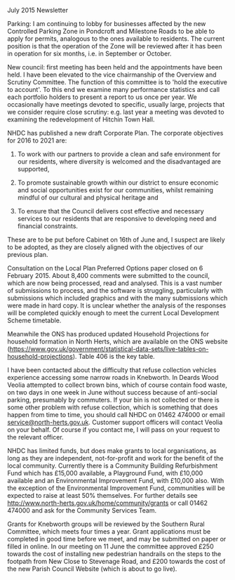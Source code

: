 July 2015 Newsletter

Parking: I am continuing to lobby for businesses affected by the new
Controlled Parking Zone in Pondcroft and Milestone Roads to be able to
apply for permits, analogous to the ones available to residents. The
current position is that the operation of the Zone will be reviewed
after it has been in operation for six months, i.e. in September or
October.

New council: first meeting has been held and the appointments have been
held. I have been elevated to the vice chairmanship of the Overview and
Scrutiny Committee. The function of this committee is to 'hold the
executive to account'. To this end we examine many performance
statistics and call each portfolio holders to present a report to us
once per year. We occasionally have meetings devoted to specific,
usually large, projects that we consider require close scrutiny: e.g.
last year a meeting was devoted to examining the redevelopment of
Hitchin Town Hall.

NHDC has published a new draft Corporate Plan. The corporate objectives
for 2016 to 2021 are:

1.  To work with our partners to provide a clean and safe environment
    for our residents, where diversity is welcomed and the disadvantaged
    are supported,

2.  To promote sustainable growth within our district to ensure economic
    and social opportunities exist for our communities, whilst remaining
    mindful of our cultural and physical heritage and

3.  To ensure that the Council delivers cost effective and necessary
    services to our residents that are responsive to developing need and
    financial constraints.

These are to be put before Cabinet on 16th of June and, I suspect are
likely to be adopted, as they are closely aligned with the objectives of
our previous plan.

Consultation on the Local Plan Preferred Options paper closed on 6
February 2015. About 8,400 comments were submitted to the council, which
are now being processed, read and analysed. This is a vast number of
submissions to process, and the software is struggling, particularly
with submissions which included graphics and with the many submissions
which were made in hard copy. It is unclear whether the analysis of the
responses will be completed quickly enough to meet the current Local
Development Scheme timetable.

Meanwhile the ONS has produced updated Household Projections for
household formation in North Herts, which are available on the ONS
website
(https://www.gov.uk/government/statistical-data-sets/live-tables-on-household-projections).
Table 406 is the key table.

I have been contacted about the difficulty that refuse collection
vehicles experience accessing some narrow roads in Knebworth. In Deards
Wood Veolia attempted to collect brown bins, which of course contain
food waste, on two days in one week in June without success because of
anti-social parking, presumably by commuters. If your bin is not
collected or there is some other problem with refuse collection, which
is something that does happen from time to time, you should call NHDC on
01462 474000 or email service@north-herts.gov.uk. Customer support
officers will contact Veolia on your behalf. Of course if you contact
me, I will pass on your request to the relevant officer.

NHDC has limited funds, but does make grants to local organisations, as
long as they are independent, not-for-profit and work for the benefit of
the local community. Currently there is a Community Building
Refurbishment Fund which has £15,000 available, a Playground Fund, with
£10,000 available and an Environmental Improvement Fund, with £10,000
also. With the exception of the Environmental Improvement Fund,
communities will be expected to raise at least 50% themselves. For
further details see http://www.north-herts.gov.uk/home/community/grants
or call 01462 474000 and ask for the Community Services Team.

Grants for Knebworth groups will be reviewed by the Southern Rural
Committee, which meets four times a year. Grant applications must be
completed in good time before we meet, and may be submitted on paper or
filled in online. In our meeting on 11 June the committee approved £250
towards the cost of installing new pedestrian handrails on the steps to
the footpath from New Close to Stevenage Road, and £200 towards the cost
of the new Parish Council Website (which is about to go live).

